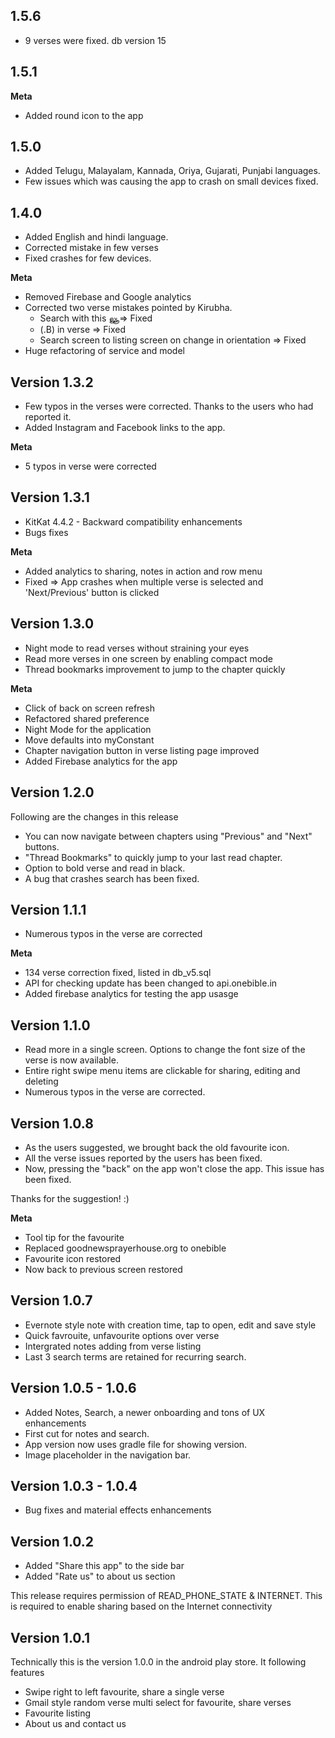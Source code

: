 ## 1.5.6

* 9 verses were fixed. db version 15

## 1.5.1

**Meta**

* Added round icon to the app

## 1.5.0

* Added Telugu, Malayalam, Kannada, Oriya, Gujarati, Punjabi languages.
* Few issues which was causing the app to crash on small devices fixed.

## 1.4.0

* Added English and hindi language.
* Corrected mistake in few verses
* Fixed crashes for few devices.

**Meta**
* Removed Firebase and Google analytics
* Corrected two verse mistakes pointed by Kirubha.
   - Search with this லுூ   => Fixed
   - (.B) in verse => Fixed
   - Search screen to listing screen on change in orientation => Fixed
* Huge refactoring of service and model

## Version 1.3.2

* Few typos in the verses were corrected. Thanks to the users who had reported it. 
* Added Instagram and Facebook links to the app.

**Meta**
* 5 typos in verse were corrected

## Version 1.3.1 

* KitKat 4.4.2 - Backward compatibility enhancements
* Bugs fixes

**Meta**
 * Added analytics to sharing, notes in action and row menu
 * Fixed => App crashes when multiple verse is selected and 'Next/Previous' button is clicked


## Version 1.3.0
* Night mode to read verses without straining your eyes
* Read more verses in one screen by enabling compact mode
* Thread bookmarks improvement to jump to the chapter quickly

**Meta**
* Click of back on screen refresh
* Refactored shared preference
* Night Mode for the application
* Move defaults into myConstant
* Chapter navigation button in verse listing page improved
* Added Firebase analytics for the app
 
 ## Version 1.2.0
 
Following are the changes in this release
 * You can now navigate between chapters using "Previous" and "Next" buttons.
 * "Thread Bookmarks" to quickly jump to your last read chapter.
 * Option to bold verse and read in black.
 * A bug that crashes search has been fixed.
 
## Version 1.1.1
 * Numerous typos in the verse are corrected
 
**Meta**  
 * 134 verse correction fixed, listed in db_v5.sql
 * API for checking update has been changed to api.onebible.in
 * Added firebase analytics for testing the app usasge

## Version 1.1.0

 * Read more in a single screen. Options to change the font size of the verse is now available.
 * Entire right swipe menu items are clickable for sharing, editing and deleting
 * Numerous typos in the verse are corrected.

## Version 1.0.8
* As the users suggested, we brought back the old favourite icon.
* All the verse issues reported by the users has been fixed.
* Now, pressing the "back" on the app won't close the app. This issue has been fixed.

Thanks for the suggestion! :)

**Meta**
* Tool tip for the favourite
* Replaced goodnewsprayerhouse.org to onebible
* Favourite icon restored
* Now back to previous screen restored

## Version 1.0.7

* Evernote style note with creation time, tap to open, edit and save style
* Quick favrouite, unfavourite options over verse
* Intergrated notes adding from verse listing
* Last 3 search terms are retained for recurring search.

## Version 1.0.5 - 1.0.6
* Added Notes, Search, a newer onboarding and tons of UX enhancements
* First cut for notes and search.
* App version now uses gradle file for showing version.
* Image placeholder in the navigation bar.

## Version 1.0.3 - 1.0.4
*  Bug fixes and material effects enhancements

## Version 1.0.2

* Added "Share this app" to the side bar
* Added "Rate us" to about us section

This release requires permission of READ_PHONE_STATE & INTERNET. This is required to enable sharing based on the Internet connectivity

## Version 1.0.1

Technically this is the version 1.0.0 in the android play store. It following features
* Swipe right to left favourite, share a single verse
* Gmail style random verse multi select for favourite, share verses
* Favourite listing
* About us and contact us